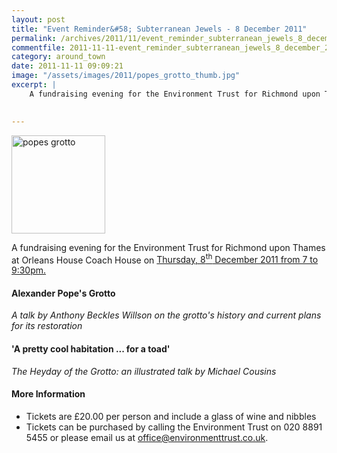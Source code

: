 ```yaml
---
layout: post
title: "Event Reminder&#58; Subterranean Jewels - 8 December 2011"
permalink: /archives/2011/11/event_reminder_subterranean_jewels_8_december_2011.html
commentfile: 2011-11-11-event_reminder_subterranean_jewels_8_december_2011
category: around_town
date: 2011-11-11 09:09:21
image: "/assets/images/2011/popes_grotto_thumb.jpg"
excerpt: |
    A fundraising evening for the Environment Trust for Richmond upon Thames at Orleans House Coach House on <a href="https://stmargarets.london/event/event/200705143124">Thursday, 8<sup>th</sup> December 2011 from 7 to 9:30pm.</a>
    

---
```


<a href="/assets/images/2011/popes_grotto.jpg" title="See larger version of - popes grotto"><img src="/assets/images/2011/popes_grotto_thumb.jpg" width="150" height="157" alt="popes grotto" class="photo right" /></a>

A fundraising evening for the Environment Trust for Richmond upon Thames at Orleans House Coach House on [Thursday, 8<sup>th</sup> December 2011 from 7 to 9:30pm.](/event/event/200705143124)

#### Alexander Pope's Grotto

*A talk by Anthony Beckles Willson on the grotto's history and current plans for its restoration*

#### 'A pretty cool habitation ... for a toad'

*The Heyday of the Grotto: an illustrated talk by Michael Cousins*

#### More Information

-   Tickets are £20.00 per person and include a glass of wine and nibbles
-   Tickets can be purchased by calling the Environment Trust on 020 8891 5455
    or please email us at <office@environmenttrust.co.uk>.
